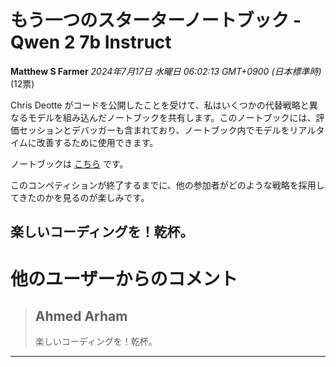 # もう一つのスターターノートブック - Qwen 2 7b Instruct 
**Matthew S Farmer** *2024年7月17日 水曜日 06:02:13 GMT+0900 (日本標準時)* (12票)

Chris Deotte がコードを公開したことを受けて、私はいくつかの代替戦略と異なるモデルを組み込んだノートブックを共有します。このノートブックには、評価セッションとデバッガーも含まれており、ノートブック内でモデルをリアルタイムに改善するために使用できます。

ノートブックは [こちら](https://www.kaggle.com/code/matthewsfarmer/llm-20q-starter-notebook-2-0) です。

このコンペティションが終了するまでに、他の参加者がどのような戦略を採用してきたのかを見るのが楽しみです。

楽しいコーディングを！乾杯。
---
# 他のユーザーからのコメント
> ## Ahmed Arham
> 
> 楽しいコーディングを！乾杯。
> 
> 
> 
--- 

